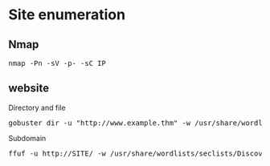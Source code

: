 # Site enumeration
## Nmap
<pre>nmap -Pn -sV -p- -sC IP</pre>

## website

Directory and file
<pre>gobuster dir -u "http://www.example.thm" -w /usr/share/wordlists/dirbuster/directory-list-2.3-medium.txt -x .php,.js</pre>

Subdomain
<pre>ffuf -u http://SITE/ -w /usr/share/wordlists/seclists/Discovery/DNS/subdomains-top1million-5000.txt -H "Host: FUZZ.SITE" -fw 1</pre>

